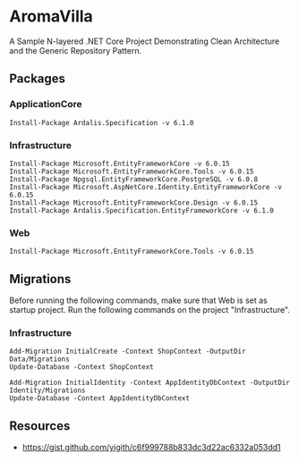 # AromaVilla
A Sample N-layered .NET Core Project Demonstrating Clean Architecture and the Generic Repository Pattern.

## Packages

### ApplicationCore
```
Install-Package Ardalis.Specification -v 6.1.0
```

### Infrastructure
```
Install-Package Microsoft.EntityFrameworkCore -v 6.0.15
Install-Package Microsoft.EntityFrameworkCore.Tools -v 6.0.15
Install-Package Npgsql.EntityFrameworkCore.PostgreSQL -v 6.0.8
Install-Package Microsoft.AspNetCore.Identity.EntityFrameworkCore -v 6.0.15
Install-Package Microsoft.EntityFrameworkCore.Design -v 6.0.15
Install-Package Ardalis.Specification.EntityFrameworkCore -v 6.1.0
```

### Web
```
Install-Package Microsoft.EntityFrameworkCore.Tools -v 6.0.15
```

## Migrations
Before running the following commands, make sure that Web is set as startup project. Run the following commands on the project "Infrastructure".

### Infrastructure
```
Add-Migration InitialCreate -Context ShopContext -OutputDir Data/Migrations
Update-Database -Context ShopContext

Add-Migration InitialIdentity -Context AppIdentityDbContext -OutputDir Identity/Migrations
Update-Database -Context AppIdentityDbContext
```

## Resources
* https://gist.github.com/yigith/c6f999788b833dc3d22ac6332a053dd1